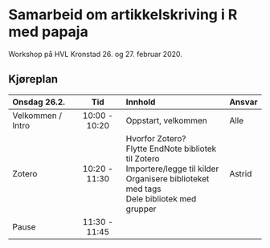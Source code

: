 # Samarbeid om artikkelskriving i R med papaja

Workshop på HVL Kronstad 26. og 27. februar 2020.

## Kjøreplan
| Onsdag 26.2.      | Tid           | Innhold             | Ansvar |
|:------------------|:-------------:|:--------------------|:-------|
| Velkommen / Intro | 10:00 - 10:20 | Oppstart, velkommen | Alle   |
| Zotero            | 10:20 - 11:30 | Hvorfor Zotero?<br>Flytte EndNote bibliotek til Zotero<br>Importere/legge til kilder<br>Organisere biblioteket med tags<br>Dele bibliotek med grupper     | Astrid |
| Pause             | 11:30 - 11:45 |                     |        |